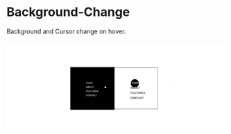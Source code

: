 # Background-Change
Background and Cursor change on hover.
<br/>
<br/>
<img src="./assets/Background-Change.webp" alt="Project Image" />